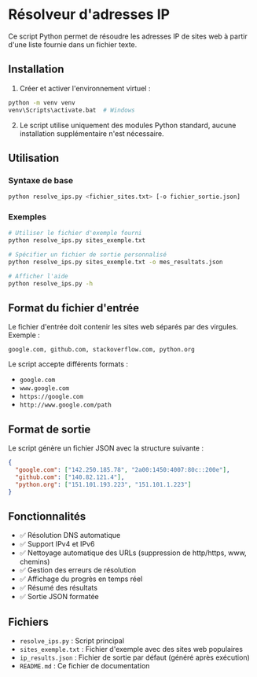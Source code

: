 # Résolveur d'adresses IP

Ce script Python permet de résoudre les adresses IP de sites web à partir d'une liste fournie dans un fichier texte.

## Installation

1. Créer et activer l'environnement virtuel :
```bash
python -m venv venv
venv\Scripts\activate.bat  # Windows
```

2. Le script utilise uniquement des modules Python standard, aucune installation supplémentaire n'est nécessaire.

## Utilisation

### Syntaxe de base
```bash
python resolve_ips.py <fichier_sites.txt> [-o fichier_sortie.json]
```

### Exemples
```bash
# Utiliser le fichier d'exemple fourni
python resolve_ips.py sites_exemple.txt

# Spécifier un fichier de sortie personnalisé
python resolve_ips.py sites_exemple.txt -o mes_resultats.json

# Afficher l'aide
python resolve_ips.py -h
```

## Format du fichier d'entrée

Le fichier d'entrée doit contenir les sites web séparés par des virgules. Exemple :
```
google.com, github.com, stackoverflow.com, python.org
```

Le script accepte différents formats :
- `google.com`
- `www.google.com`
- `https://google.com`
- `http://www.google.com/path`

## Format de sortie

Le script génère un fichier JSON avec la structure suivante :
```json
{
  "google.com": ["142.250.185.78", "2a00:1450:4007:80c::200e"],
  "github.com": ["140.82.121.4"],
  "python.org": ["151.101.193.223", "151.101.1.223"]
}
```

## Fonctionnalités

- ✅ Résolution DNS automatique
- ✅ Support IPv4 et IPv6
- ✅ Nettoyage automatique des URLs (suppression de http/https, www, chemins)
- ✅ Gestion des erreurs de résolution
- ✅ Affichage du progrès en temps réel
- ✅ Résumé des résultats
- ✅ Sortie JSON formatée

## Fichiers

- `resolve_ips.py` : Script principal
- `sites_exemple.txt` : Fichier d'exemple avec des sites web populaires
- `ip_results.json` : Fichier de sortie par défaut (généré après exécution)
- `README.md` : Ce fichier de documentation